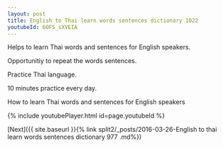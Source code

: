 ```yaml
---
layout: post
title: English to Thai learn words sentences dictionary 1022 
youtubeId: 6OFS_sXVEIA
---
```

 
 
Helps to learn Thai words and sentences for English speakers.

Opportunitiy to repeat the words sentences. 

Practice Thai language. 
 
10 minutes practice every day. 
 
How to learn Thai words and sentences for English speakers 
 
{% include youtubePlayer.html id=page.youtubeId %}
 
 
[Next]({{ site.baseurl }}{% link  split2/_posts/2016-03-26-English to thai learn words sentences dictionary 977 .md%})
 

